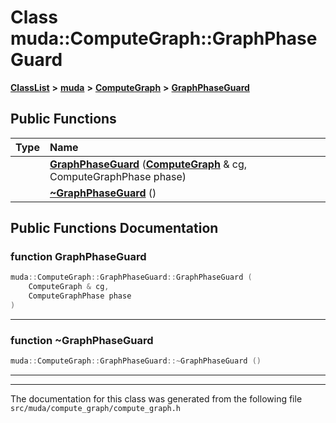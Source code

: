

# Class muda::ComputeGraph::GraphPhaseGuard



[**ClassList**](annotated.md) **>** [**muda**](namespacemuda.md) **>** [**ComputeGraph**](classmuda_1_1_compute_graph.md) **>** [**GraphPhaseGuard**](classmuda_1_1_compute_graph_1_1_graph_phase_guard.md)










































## Public Functions

| Type | Name |
| ---: | :--- |
|   | [**GraphPhaseGuard**](#function-graphphaseguard) ([**ComputeGraph**](classmuda_1_1_compute_graph.md) & cg, ComputeGraphPhase phase) <br> |
|   | [**~GraphPhaseGuard**](#function-graphphaseguard) () <br> |




























## Public Functions Documentation




### function GraphPhaseGuard 

```C++
muda::ComputeGraph::GraphPhaseGuard::GraphPhaseGuard (
    ComputeGraph & cg,
    ComputeGraphPhase phase
) 
```




<hr>



### function ~GraphPhaseGuard 

```C++
muda::ComputeGraph::GraphPhaseGuard::~GraphPhaseGuard () 
```




<hr>

------------------------------
The documentation for this class was generated from the following file `src/muda/compute_graph/compute_graph.h`

